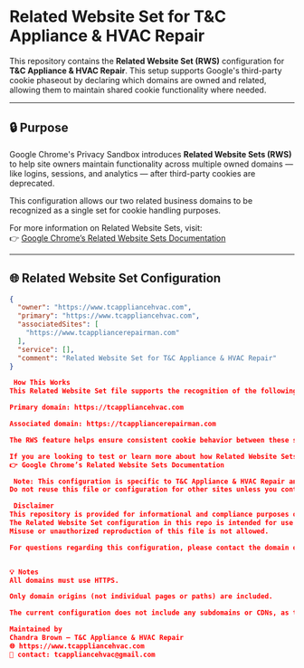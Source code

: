 # Related Website Set for T&C Appliance & HVAC Repair

This repository contains the **Related Website Set (RWS)** configuration for **T&C Appliance & HVAC Repair**. This setup supports Google's third-party cookie phaseout by declaring which domains are owned and related, allowing them to maintain shared cookie functionality where needed.

---

## 🔒 Purpose

Google Chrome's Privacy Sandbox introduces **Related Website Sets (RWS)** to help site owners maintain functionality across multiple owned domains — like logins, sessions, and analytics — after third-party cookies are deprecated.

This configuration allows our two related business domains to be recognized as a single set for cookie handling purposes.

For more information on Related Website Sets, visit:  
👉 [Google Chrome’s Related Website Sets Documentation](https://developer.chrome.com/docs/privacy-sandbox/related-website-sets/)

---

## 🌐 Related Website Set Configuration

```json
{
  "owner": "https://www.tcappliancehvac.com",
  "primary": "https://www.tcappliancehvac.com",
  "associatedSites": [
    "https://www.tcappliancerepairman.com"
  ],
  "service": [],
  "comment": "Related Website Set for T&C Appliance & HVAC Repair"
}

 How This Works
This Related Website Set file supports the recognition of the following domains as part of the same "site" group:

Primary domain: https://tcappliancehvac.com

Associated domain: https://tcappliancerepairman.com

The RWS feature helps ensure consistent cookie behavior between these sites as third-party cookie restrictions increase.

If you are looking to test or learn more about how Related Website Sets work, refer to Google’s official documentation:
👉 Google Chrome’s Related Website Sets Documentation

 Note: This configuration is specific to T&C Appliance & HVAC Repair and applies only to the domains we own.
Do not reuse this file or configuration for other sites unless you control those domains and fully understand the Related Website Set requirements.

 Disclaimer
This repository is provided for informational and compliance purposes only.
The Related Website Set configuration in this repo is intended for use by T&C Appliance & HVAC Repair.
Misuse or unauthorized reproduction of this file is not allowed.

For questions regarding this configuration, please contact the domain owner.


💡 Notes
All domains must use HTTPS.

Only domain origins (not individual pages or paths) are included.

The current configuration does not include any subdomains or CDNs, as the blog and images are hosted directly on the main domains.

Maintained by
Chandra Brown — T&C Appliance & HVAC Repair
🌐 https://www.tcappliancehvac.com
📧 contact: tcappliancehvac@gmail.com


